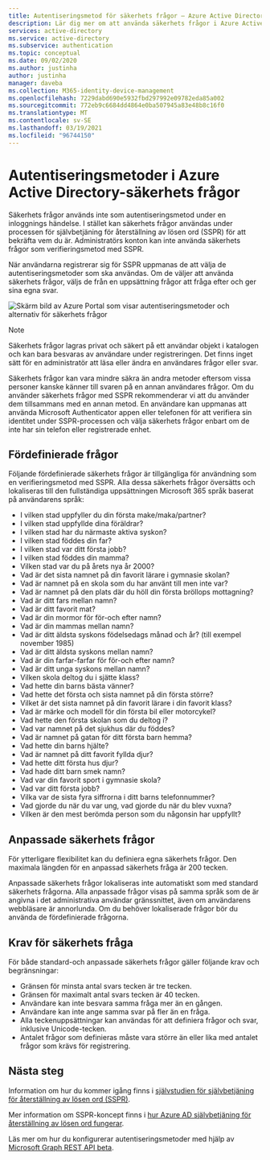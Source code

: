 ```yaml
---
title: Autentiseringsmetod för säkerhets frågor – Azure Active Directory
description: Lär dig mer om att använda säkerhets frågor i Azure Active Directory för att hjälpa till att förbättra och säkra inloggnings händelser
services: active-directory
ms.service: active-directory
ms.subservice: authentication
ms.topic: conceptual
ms.date: 09/02/2020
ms.author: justinha
author: justinha
manager: daveba
ms.collection: M365-identity-device-management
ms.openlocfilehash: 7229dabd690e5932fbd297992e09782eda85a002
ms.sourcegitcommit: 772eb9c6684dd4864e0ba507945a83e48b8c16f0
ms.translationtype: MT
ms.contentlocale: sv-SE
ms.lasthandoff: 03/19/2021
ms.locfileid: "96744150"
---
```

# <a name="authentication-methods-in-azure-active-directory---security-questions"></a>Autentiseringsmetoder i Azure Active Directory-säkerhets frågor

Säkerhets frågor används inte som autentiseringsmetod under en inloggnings händelse. I stället kan säkerhets frågor användas under processen för självbetjäning för återställning av lösen ord (SSPR) för att bekräfta vem du är. Administratörs konton kan inte använda säkerhets frågor som verifieringsmetod med SSPR.

När användarna registrerar sig för SSPR uppmanas de att välja de autentiseringsmetoder som ska användas. Om de väljer att använda säkerhets frågor, väljs de från en uppsättning frågor att fråga efter och ger sina egna svar.

![Skärm bild av Azure Portal som visar autentiseringsmetoder och alternativ för säkerhets frågor](media/concept-authentication-methods/security-questions-authentication-method.png)

> [!NOTE]
> Säkerhets frågor lagras privat och säkert på ett användar objekt i katalogen och kan bara besvaras av användare under registreringen. Det finns inget sätt för en administratör att läsa eller ändra en användares frågor eller svar.

Säkerhets frågor kan vara mindre säkra än andra metoder eftersom vissa personer kanske känner till svaren på en annan användares frågor. Om du använder säkerhets frågor med SSPR rekommenderar vi att du använder dem tillsammans med en annan metod. En användare kan uppmanas att använda Microsoft Authenticator appen eller telefonen för att verifiera sin identitet under SSPR-processen och välja säkerhets frågor enbart om de inte har sin telefon eller registrerade enhet.

## <a name="predefined-questions"></a>Fördefinierade frågor

Följande fördefinierade säkerhets frågor är tillgängliga för användning som en verifieringsmetod med SSPR. Alla dessa säkerhets frågor översätts och lokaliseras till den fullständiga uppsättningen Microsoft 365 språk baserat på användarens språk:

* I vilken stad uppfyller du din första make/maka/partner?
* I vilken stad uppfyllde dina föräldrar?
* I vilken stad har du närmaste aktiva syskon?
* I vilken stad föddes din far?
* I vilken stad var ditt första jobb?
* I vilken stad föddes din mamma?
* Vilken stad var du på årets nya år 2000?
* Vad är det sista namnet på din favorit lärare i gymnasie skolan?
* Vad är namnet på en skola som du har använt till men inte var?
* Vad är namnet på den plats där du höll din första bröllops mottagning?
* Vad är ditt fars mellan namn?
* Vad är ditt favorit mat?
* Vad är din mormor för för-och efter namn?
* Vad är din mammas mellan namn?
* Vad är ditt äldsta syskons födelsedags månad och år? (till exempel november 1985)
* Vad är ditt äldsta syskons mellan namn?
* Vad är din farfar-farfar för för-och efter namn?
* Vad är ditt unga syskons mellan namn?
* Vilken skola deltog du i sjätte klass?
* Vad hette din barns bästa vänner?
* Vad hette det första och sista namnet på din första större?
* Vilket är det sista namnet på din favorit lärare i din favorit klass?
* Vad är märke och modell för din första bil eller motorcykel?
* Vad hette den första skolan som du deltog i?
* Vad var namnet på det sjukhus där du föddes?
* Vad är namnet på gatan för ditt första barn hemma?
* Vad hette din barns hjälte?
* Vad är namnet på ditt favorit fyllda djur?
* Vad hette ditt första hus djur?
* Vad hade ditt barn smek namn?
* Vad var din favorit sport i gymnasie skola?
* Vad var ditt första jobb?
* Vilka var de sista fyra siffrorna i ditt barns telefonnummer?
* Vad gjorde du när du var ung, vad gjorde du när du blev vuxna?
* Vilken är den mest berömda person som du någonsin har uppfyllt?

## <a name="custom-security-questions"></a>Anpassade säkerhets frågor

För ytterligare flexibilitet kan du definiera egna säkerhets frågor. Den maximala längden för en anpassad säkerhets fråga är 200 tecken.

Anpassade säkerhets frågor lokaliseras inte automatiskt som med standard säkerhets frågorna. Alla anpassade frågor visas på samma språk som de är angivna i det administrativa användar gränssnittet, även om användarens webbläsare är annorlunda. Om du behöver lokaliserade frågor bör du använda de fördefinierade frågorna.

## <a name="security-question-requirements"></a>Krav för säkerhets fråga

För både standard-och anpassade säkerhets frågor gäller följande krav och begränsningar:

* Gränsen för minsta antal svars tecken är tre tecken.
* Gränsen för maximalt antal svars tecken är 40 tecken.
* Användare kan inte besvara samma fråga mer än en gången.
* Användare kan inte ange samma svar på fler än en fråga.
* Alla teckenuppsättningar kan användas för att definiera frågor och svar, inklusive Unicode-tecken.
* Antalet frågor som definieras måste vara större än eller lika med antalet frågor som krävs för registrering.

## <a name="next-steps"></a>Nästa steg

Information om hur du kommer igång finns i [självstudien för självbetjäning för återställning av lösen ord (SSPR)][tutorial-sspr].

Mer information om SSPR-koncept finns i [hur Azure AD självbetjäning för återställning av lösen ord fungerar][concept-sspr].

Läs mer om hur du konfigurerar autentiseringsmetoder med hjälp av [Microsoft Graph REST API beta](/graph/api/resources/authenticationmethods-overview?view=graph-rest-beta).

<!-- INTERNAL LINKS -->
[tutorial-sspr]: tutorial-enable-sspr.md
[concept-sspr]: concept-sspr-howitworks.md
